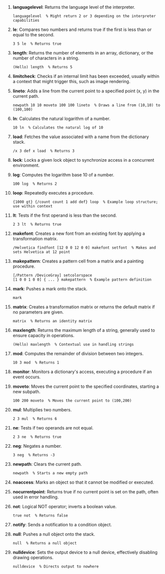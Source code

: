 1. **languagelevel**: Returns the language level of the interpreter.
   ```
   languagelevel  % Might return 2 or 3 depending on the interpreter capabilities
   ```

2. **le**: Compares two numbers and returns true if the first is less than or equal to the second.
   ```
   3 5 le  % Returns true
   ```

3. **length**: Returns the number of elements in an array, dictionary, or the number of characters in a string.
   ```
   (Hello) length  % Returns 5
   ```

4. **limitcheck**: Checks if an internal limit has been exceeded, usually within a context that might trigger this, such as image rendering.

5. **lineto**: Adds a line from the current point to a specified point (x, y) in the current path.
   ```
   newpath 10 10 moveto 100 100 lineto  % Draws a line from (10,10) to (100,100)
   ```

6. **ln**: Calculates the natural logarithm of a number.
   ```
   10 ln  % Calculates the natural log of 10
   ```

7. **load**: Fetches the value associated with a name from the dictionary stack.
   ```
   /x 3 def x load  % Returns 3
   ```

8. **lock**: Locks a given lock object to synchronize access in a concurrent environment.

9. **log**: Computes the logarithm base 10 of a number.
   ```
   100 log  % Returns 2
   ```

10. **loop**: Repeatedly executes a procedure.
    ```
    {1000 gt} {/count count 1 add def} loop  % Example loop structure; use within context
    ```

11. **lt**: Tests if the first operand is less than the second.
    ```
    2 3 lt  % Returns true
    ```

12. **makefont**: Creates a new font from an existing font by applying a transformation matrix.
    ```
    /Helvetica findfont [12 0 0 12 0 0] makefont setfont  % Makes and sets Helvetica at 12 point
    ```

13. **makepattern**: Creates a pattern cell from a matrix and a painting procedure.
    ```
    [/Pattern /DeviceGray] setcolorspace
    [1 0 0 1 0 0] { ... } makepattern  % Example pattern definition
    ```

14. **mark**: Pushes a mark onto the stack.
    ```
    mark
    ```

15. **matrix**: Creates a transformation matrix or returns the default matrix if no parameters are given.
    ```
    matrix  % Returns an identity matrix
    ```

16. **maxlength**: Returns the maximum length of a string, generally used to ensure capacity in operations.
    ```
    (Hello) maxlength  % Contextual use in handling strings
    ```

17. **mod**: Computes the remainder of division between two integers.
    ```
    10 3 mod  % Returns 1
    ```

18. **monitor**: Monitors a dictionary's access, executing a procedure if an event occurs.

19. **moveto**: Moves the current point to the specified coordinates, starting a new subpath.
    ```
    100 200 moveto  % Moves the current point to (100,200)
    ```

20. **mul**: Multiplies two numbers.
    ```
    2 3 mul  % Returns 6
    ```

21. **ne**: Tests if two operands are not equal.
    ```
    2 3 ne  % Returns true
    ```

22. **neg**: Negates a number.
    ```
    3 neg  % Returns -3
    ```

23. **newpath**: Clears the current path.
    ```
    newpath  % Starts a new empty path
    ```

24. **noaccess**: Marks an object so that it cannot be modified or executed.

25. **nocurrentpoint**: Returns true if no current point is set on the path, often used in error handling.

26. **not**: Logical NOT operator; inverts a boolean value.
    ```
    true not  % Returns false
    ```

27. **notify**: Sends a notification to a condition object.

28. **null**: Pushes a null object onto the stack.
    ```
    null  % Returns a null object
    ```

29. **nulldevice**: Sets the output device to a null device, effectively disabling drawing operations.
    ```
    nulldevice  % Directs output to nowhere
    ```

